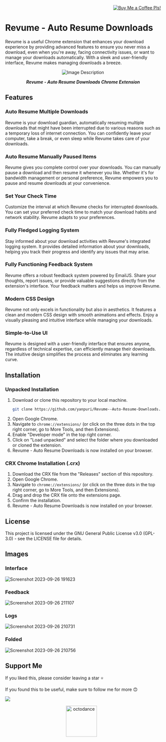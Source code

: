 <div align="right">
    <a href="https://www.buymeacoffee.com/bitArtisan">
        <img src="https://img.shields.io/badge/Buy_me_a_coffee-FFDD00?style=flat-square&logo=buy-me-a-coffee&logoColor=black" alt="Buy Me a Coffee Pls!" />
    </a>
</div>


# Revume - Auto Resume Downloads

Revume is a useful Chrome extension that enhances your download experience by providing advanced features to ensure you never miss a download, even when you're away, facing connectivity issues, or want to manage your downloads automatically. With a sleek and user-friendly interface, Revume makes managing downloads a breeze.

<p align="center">
  <img src="https://github.com/yanpuri/Revume--Auto-Resume-Downloads/assets/121260820/eaf9d4f4-4fe2-4e64-b5d9-30b8c983c2bf" alt="Image Description">
</p>

<p align="center"><strong><em>Revume - Auto Resume Downloads Chrome Extension</em></strong></p>

## Features

### Auto Resume Multiple Downloads

Revume is your download guardian, automatically resuming multiple downloads that might have been interrupted due to various reasons such as a temporary loss of internet connection. You can confidently leave your computer, take a break, or even sleep while Revume takes care of your downloads.

### Auto Resume Manually Paused Items

Revume gives you complete control over your downloads. You can manually pause a download and then resume it whenever you like. Whether it's for bandwidth management or personal preference, Revume empowers you to pause and resume downloads at your convenience.

### Set Your Check Time

Customize the interval at which Revume checks for interrupted downloads. You can set your preferred check time to match your download habits and network stability. Revume adapts to your preferences.

### Fully Fledged Logging System

Stay informed about your download activities with Revume's integrated logging system. It provides detailed information about your downloads, helping you track their progress and identify any issues that may arise.

### Fully Functioning Feedback System

Revume offers a robust feedback system powered by EmailJS. Share your thoughts, report issues, or provide valuable suggestions directly from the extension's interface. Your feedback matters and helps us improve Revume.

### Modern CSS Design

Revume not only excels in functionality but also in aesthetics. It features a clean and modern CSS design with smooth animations and effects. Enjoy a visually pleasing and intuitive interface while managing your downloads.

### Simple-to-Use UI

Revume is designed with a user-friendly interface that ensures anyone, regardless of technical expertise, can efficiently manage their downloads. The intuitive design simplifies the process and eliminates any learning curve.

## Installation

### Unpacked Installation

1. Download or clone this repository to your local machine.
     ```bash
   git clone https://github.com/yanpuri/Revume--Auto-Resume-Downloads.git
2. Open Google Chrome.
3. Navigate to `chrome://extensions/` (or click on the three dots in the top right corner, go to More Tools, and then Extensions).
4. Enable "Developer mode" in the top right corner.
5. Click on "Load unpacked" and select the folder where you downloaded or cloned the extension.
6. Revume - Auto Resume Downloads is now installed on your browser.

### CRX Chrome Installation (.crx)

1. Download the CRX file from the "Releases" section of this repository.
2. Open Google Chrome.
3. Navigate to `chrome://extensions/` (or click on the three dots in the top right corner, go to More Tools, and then Extensions).
4. Drag and drop the CRX file onto the extensions page.
5. Confirm the installation.
6. Revume - Auto Resume Downloads is now installed on your browser.

## License
This project is licensed under the GNU General Public License v3.0 (GPL-3.0) - see the LICENSE file for details.

## Images
### Interface
![Screenshot 2023-09-26 191623](https://github.com/yanpuri/Revume--Auto-Resume-Downloads/assets/121260820/95fbfa10-f67e-44aa-acb9-e60e6304b1bd)
### Feedback
![Screenshot 2023-09-26 211107](https://github.com/yanpuri/Revume--Auto-Resume-Downloads/assets/121260820/d4aa45b6-b6d7-4dc7-a1c1-d350507b6b44)
### Logs
![Screenshot 2023-09-26 210731](https://github.com/yanpuri/Revume--Auto-Resume-Downloads/assets/121260820/3e658134-d75f-48ef-bb30-bbbaae9fc7e4)
### Folded
![Screenshot 2023-09-26 210756](https://github.com/yanpuri/Revume--Auto-Resume-Downloads/assets/121260820/555e6156-65d1-4291-b070-2a7e55b626a3)

## Support Me
If you liked this, please consider leaving a star ⭐

If you found this to be useful, make sure to follow me for more 🙃

<a href="https://www.buymeacoffee.com/bitArtisan"><img src="https://img.buymeacoffee.com/button-api/?text=Buy me a coffee&emoji=&slug=bitArtisan&button_colour=CBC3E3&font_colour=000000&font_family=Cookie&outline_colour=000000&coffee_colour=ffffff" /></a>
<center>
<div style="text-align: center;">
  <p align="center">
    <img src="https://github.com/user-attachments/assets/14d5e011-022a-4cf5-9778-ebc21dc0ed70" alt="octodance" width="100" height="100" style="margin-right: 10px;"/>
  </p>
</div>

</center>
